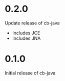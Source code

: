# 0.2.0

Update release of cb-java
- Includes JCE
- Includes JNA

# 0.1.0

Initial release of cb-java
